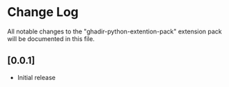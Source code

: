 # Change Log

All notable changes to the "ghadir-python-extention-pack" extension pack will be documented in this file.

## [0.0.1]
- Initial release